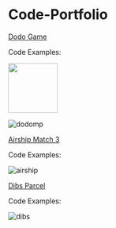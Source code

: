 # Code-Portfolio

[Dodo Game](https://github.com/Max1t/Code-Portfolio/tree/main/Code%20Examples/DodoGame)

Code Examples: 

<img src="https://user-images.githubusercontent.com/36257728/212485561-6c6a4428-1066-4953-9aa9-2bbaba06b5d3.png" width="100" height="100">

![dodomp](https://user-images.githubusercontent.com/36257728/212485555-08d42857-ffc9-4a77-8ed5-8129c51c34d8.png)


[Airship Match 3](https://github.com/Max1t/Code-Portfolio/tree/main/Code%20Examples/AirshipMatch3Game)

Code Examples: 

![airship](https://user-images.githubusercontent.com/36257728/212485569-740dc8e9-c327-4d54-8604-c650c876b049.png)

[Dibs Parcel](https://github.com/Max1t/Code-Portfolio/tree/main/Code%20Examples/ParcelGame)

Code Examples: 

![dibs](https://user-images.githubusercontent.com/36257728/212485577-cb7ca25c-985a-43e7-9b18-ca16edcf947c.png)


